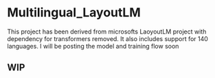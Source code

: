 # Multilingual_LayoutLM 

This project has been derived from microsofts LaoyoutLM project with dependency for transformers removed.
It also includes support for 140 languages. I will be posting the model and training flow soon 

## WIP
